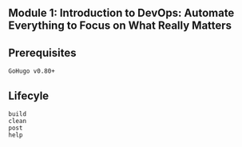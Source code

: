 ## Module 1: Introduction to DevOps: Automate Everything to Focus on What Really Matters

## Prerequisites
 
    GoHugo v0.80+

## Lifecyle

    build
    clean
    post
    help
